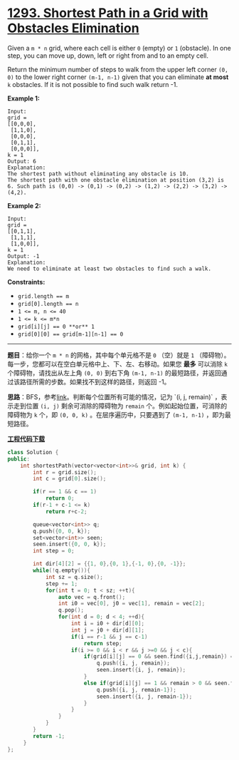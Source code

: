 # [1293. Shortest Path in a Grid with Obstacles Elimination](https://leetcode.com/problems/shortest-path-in-a-grid-with-obstacles-elimination/)

Given a `m * n` grid, where each cell is either `0` (empty) or `1` (obstacle). In one step, you can move up, down, left or right from and to an empty cell.

Return the minimum number of steps to walk from the upper left corner `(0, 0)` to the lower right corner `(m-1, n-1)` given that you can eliminate **at most** `k` obstacles. If it is not possible to find such walk return -1.

**Example 1:**

```
Input:
grid =
[[0,0,0],
 [1,1,0],
 [0,0,0],
 [0,1,1],
 [0,0,0]],
k = 1
Output: 6
Explanation:
The shortest path without eliminating any obstacle is 10.
The shortest path with one obstacle elimination at position (3,2) is 6. Such path is (0,0) -> (0,1) -> (0,2) -> (1,2) -> (2,2) -> (3,2) -> (4,2).
```

**Example 2:**

```
Input:
grid =
[[0,1,1],
 [1,1,1],
 [1,0,0]],
k = 1
Output: -1
Explanation:
We need to eliminate at least two obstacles to find such a walk.
```

**Constraints:**

* `grid.length == m`
* `grid[0].length == n`
* `1 <= m, n <= 40`
* `1 <= k <= m*n`
* `grid[i][j] == 0 **or** 1`
* `grid[0][0] == grid[m-1][n-1] == 0`

-----

**题目**：给你一个 `m * n` 的网格，其中每个单元格不是 `0` （空）就是 `1` （障碍物）。每一步，您都可以在空白单元格中上、下、左、右移动。如果您 **最多** 可以消除 `k` 个障碍物，请找出从左上角 `(0, 0)` 到右下角 `(m-1, n-1)` 的最短路径，并返回通过该路径所需的步数。如果找不到这样的路径，则返回 -1。

**思路**：BFS，参考[link](https://leetcode.com/problems/shortest-path-in-a-grid-with-obstacles-elimination/discuss/451787/Python-O(m*n*k)-BFS-Solution-with-Explanation)。判断每个位置所有可能的情况，记为 `(i, j, remain)` ，表示走到位置 `(i, j)` 剩余可消除的障碍物为 `remain` 个。例如起始位置，可消除的障碍物为 `k` 个，即 `(0, 0, k)` 。在层序遍历中，只要遇到了 `(m-1, n-1)` ，即为最短路径。

[**工程代码下载**](https://github.com/shenkh/leetcode)

```cpp
class Solution {
public:
    int shortestPath(vector<vector<int>>& grid, int k) {
        int r = grid.size();
        int c = grid[0].size();

        if(r == 1 && c == 1)
            return 0;
        if(r-1 + c-1 <= k)
            return r+c-2;

        queue<vector<int>> q;
        q.push({0, 0, k});
        set<vector<int>> seen;
        seen.insert({0, 0, k});
        int step = 0;

        int dir[4][2] = {{1, 0},{0, 1},{-1, 0},{0, -1}};
        while(!q.empty()){
            int sz = q.size();
            step += 1;
            for(int t = 0; t < sz; ++t){
                auto vec = q.front();
                int i0 = vec[0], j0 = vec[1], remain = vec[2];
                q.pop();
                for(int d = 0; d < 4; ++d){
                    int i = i0 + dir[d][0];
                    int j = j0 + dir[d][1];
                    if(i == r-1 && j == c-1)
                        return step;
                    if(i >= 0 && i < r && j >=0 && j < c){
                        if(grid[i][j] == 0 && seen.find({i,j,remain}) == seen.end()){
                            q.push({i, j, remain});
                            seen.insert({i, j, remain});
                        }
                        else if(grid[i][j] == 1 && remain > 0 && seen.find({i,j,remain-1})==seen.end()){
                            q.push({i, j, remain-1});
                            seen.insert({i, j, remain-1});
                        }
                    }
                }
            }
        }
        return -1;
     }
};
```
